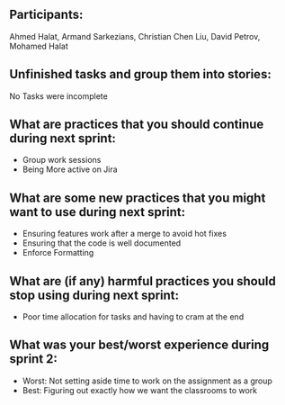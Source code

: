 ## Participants:
Ahmed Halat, Armand Sarkezians, Christian Chen Liu, David Petrov, Mohamed Halat

## Unfinished tasks and group them into stories:
No Tasks were incomplete

## What are practices that you should continue during next sprint:
 - Group work sessions
 - Being More active on Jira

## What are some new practices that you might want to use during next sprint:
- Ensuring features work after a merge to avoid hot fixes
- Ensuring that the code is well documented
- Enforce Formatting

## What are (if any) harmful practices you should stop using during next sprint:
- Poor time allocation for tasks and having to cram at the end

## What was your best/worst experience during sprint 2:
- Worst: Not setting aside time to work on the assignment as a group
- Best: Figuring out exactly how we want the classrooms to work
